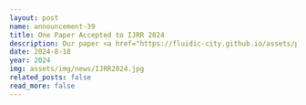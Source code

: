 ```yaml
---
layout: post
name: announcement-39
title: One Paper Accepted to IJRR 2024
description: Our paper <a href="https://fluidic-city.github.io/assets/pdf/Wang2023Intersection.pdf"> Learning to Control and Coordinate Mixed Traffic Through Robot Vehicles at Complex and Unsignalized Intersections </a> has been accpeted to International Journal of Robotics Research (IJRR)​, 2024.
date: 2024-8-18
year: 2024
img: assets/img/news/IJRR2024.jpg
related_posts: false
read_more: false
---
```

